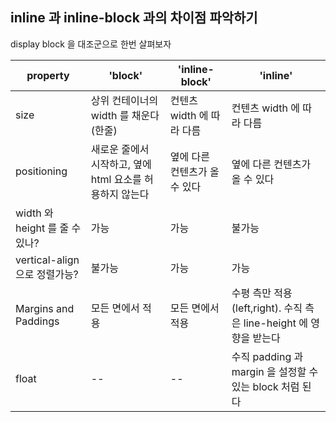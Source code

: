 ## inline 과 inline-block 과의 차이점 파악하기

display block 을 대조군으로 한번 살펴보자 <br />

| property                       | 'block'                                                  | 'inline-block'                | 'inline'                                                           |
| ------------------------------ | -------------------------------------------------------- | ----------------------------- | ------------------------------------------------------------------ |
| size                           | 상위 컨테이너의 width 를 채운다 (한줄)                   | 컨텐츠 width 에 따라 다름     | 컨텐츠 width 에 따라 다름                                          |
| positioning                    | 새로운 줄에서 시작하고, 옆에 html 요소를 허용하지 않는다 | 옆에 다른 컨텐츠가 올 수 있다 | 옆에 다른 컨텐츠가 올 수 있다                                      |
| width 와 height 를 줄 수 있나? | 가능                                                     | 가능                          | 불가능                                                             |
| vertical-align 으로 정렬가능?  | 불가능                                                   | 가능                          | 가능                                                               |
| Margins and Paddings           | 모든 면에서 적용                                         | 모든 면에서 적용              | 수평 측만 적용(left,right). 수직 측은 line-height 에 영향을 받는다 |
| float                          | --                                                       | --                            | 수직 padding 과 margin 을 설정할 수 있는 block 처럼 된다           |
